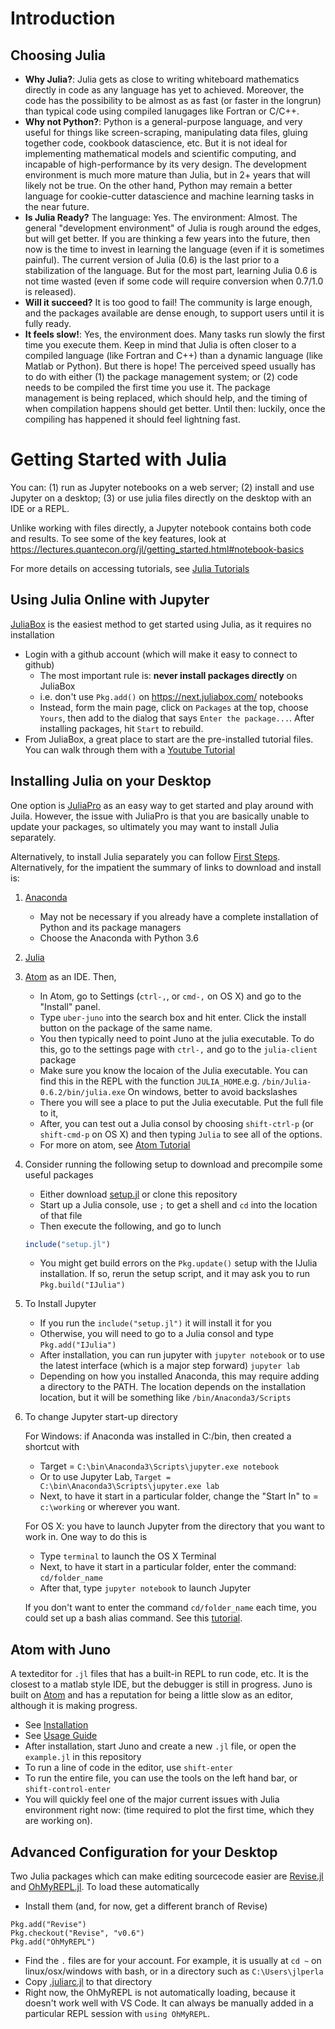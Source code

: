 # Introduction
## Choosing Julia

- **Why Julia?**: Julia gets as close to writing whiteboard mathematics directly in code as any language has yet to achieved.  Moreover, the code has the possibility to be almost as as fast (or faster in the longrun) than typical code using compiled lanugages like Fortran or C/C++.
- **Why not Python?**: Python is a general-purpose language, and very useful for things like screen-scraping, manipulating data files, gluing together code, cookbook datascience, etc.  But it is not ideal for implementing mathematical models and scientific computing, and incapable of high-performance by its very design.  The development environment is much more mature than Julia, but in 2+ years that will likely not be true.  On the other hand, Python may remain a better language for cookie-cutter datascience and machine learning tasks in the near future.
- **Is Julia Ready?** The language: Yes.  The environment: Almost.  The general "development environment" of Julia is rough around the edges, but will get better.  If you are thinking a few years into the future, then now is the time to invest in learning the language (even if it is sometimes painful).  The current version of Julia (0.6) is the last prior to a stabilization of the language.  But for the most part, learning Julia 0.6 is not time wasted (even if some code will require conversion when 0.7/1.0 is released).
- **Will it succeed?** It is too good to fail!  The community is large enough, and the packages available are dense enough, to support users until it is fully ready.
- **It feels slow!**:  Yes, the environment does.  Many tasks run slowly the first time you execute them.  Keep in mind that Julia is often closer to a compiled language (like Fortran and C++) than a dynamic language (like Matlab or Python).  But there is hope!  The perceived speed usually has to do with either (1) the package management system; or (2) code needs to be compiled the first time you use it.  The package management is being replaced, which should help, and the timing of when compilation happens should get better.  Until then: luckily, once the compiling has happened it should feel lightning fast.

# Getting Started with Julia

You can: (1) run as Jupyter notebooks on a web server; (2) install and use Jupyter on a desktop; (3) or use julia files directly on the desktop with an IDE or a REPL.

Unlike working with files directly, a Jupyter notebook contains both code and results.  To see some of the key features, look at https://lectures.quantecon.org/jl/getting_started.html#notebook-basics

For more details on accessing tutorials, see [Julia Tutorials](julia/tutorials.md)

## Using Julia Online with Jupyter

[JuliaBox](https://next.juliabox.com/)  is the easiest method to get started using Julia, as it requires no installation
- Login with a github account (which will  make it easy to connect to github)
	 - The most important rule is: **never install packages directly** on JuliaBox
	 - i.e. don't use `Pkg.add()` on https://next.juliabox.com/ notebooks
     - Instead, form the main page, click on `Packages` at the top, choose `Yours`, then add to the dialog that says `Enter the package...`.  After installing packages, hit `Start` to rebuild.
- From JuliaBox, a great place to start are the pre-installed tutorial files.  You can walk through them with a [Youtube Tutorial](https://www.youtube.com/watch?v=4igzy3bGVkQ)

## Installing Julia on your Desktop
One option is [JuliaPro](https://juliacomputing.com/products/juliapro.html) as an easy way to get started and play around with Juila.  However, the issue with JuliaPro is that you are basically unable to update your packages, so ultimately you may want to install Julia separately.

Alternatively, to install Julia separately you can follow [First Steps](https://lectures.quantecon.org/jl/getting_started.html#first-steps).  Alternatively, for the impatient the summary of links to download and install is:
1. [Anaconda](https://www.anaconda.com/download/)

    - May not be necessary if you already have a complete installation of Python and its package managers
    - Choose the Anaconda with Python 3.6

2. [Julia](https://julialang.org/downloads/)
3. [Atom](https://atom.io/) as an IDE.  Then,

    - In Atom, go to Settings (`ctrl-,`, or `cmd-,` on OS X) and go to the "Install" panel.
    - Type `uber-juno` into the search box and hit enter. Click the install button on the package of the same name.
    - You then typically need to point Juno at the julia executable.  To do this, go to the settings page with `ctrl-,` and go to the `julia-client` package
    - Make sure you know the locaion of the Julia executable.  You can find this in the REPL with the function `JULIA_HOME`.e.g. `/bin/Julia-0.6.2/bin/julia.exe`  On windows, better to avoid backslashes
    - There you will see a place to put the Julia executable. Put the full file to it,
    - After, you can test out a Julia consol by choosing `shift-ctrl-p` (or `shift-cmd-p` on OS X) and then typing `Julia` to see all of the options.
    - For more on atom, see [Atom Tutorial](atom.md)

4. Consider running the following setup to download and precompile some useful packages

    - Either download [setup.jl](etc/setup.jl) or clone this repository
    - Start up a Julia console, use `;` to get a shell and `cd` into the location of that file
    - Then execute the following, and go to lunch
    ```julia
    include("setup.jl")
    ```
    - You might get build errors on the `Pkg.update()` setup with the IJulia installation.  If so, rerun the setup script, and it may ask you to run `Pkg.build("IJulia")`
5. To Install Jupyter
    - If you run the `include("setup.jl")` it will install it for you
    - Otherwise, you will need to go to a Julia consol and type `Pkg.add("IJulia")`
    - After installation, you can run jupyter with `jupyter notebook` or to use the latest interface (which is a major step forward) `jupyter lab`
    - Depending on how you installed Anaconda, this may require adding a directory to the PATH.  The location depends on the installation location, but it will be something like `/bin/Anaconda3/Scripts`

6. To change Jupyter start-up directory

   For Windows: if Anaconda was installed in C:/bin, then created a shortcut with
   - Target = `C:\bin\Anaconda3\Scripts\jupyter.exe notebook`
   - Or to use Jupyter Lab, `Target = C:\bin\Anaconda3\Scripts\jupyter.exe lab`
   - Next, to have it start in a particular folder, change the "Start In" to = `c:\working` or wherever you want.

   For OS X: you have to launch Jupyter from the directory that you want to work in. One way to do this is
   - Type `terminal` to launch the OS X Terminal
   - Next, to have it start in a particular folder, enter the command: `cd/folder_name`
   - After that, type `jupyter notebook` to launch Jupyter

   If you don't want to enter the command `cd/folder_name` each time, you could set up a bash alias command. See this [tutorial](https://davidwalsh.name/alias-bash).


## Atom with Juno

A texteditor for `.jl` files that has a built-in REPL to run code, etc.  It is the closest to a matlab style IDE, but the debugger is still in progress.  Juno is built on [Atom](https://atom.io/) and has a reputation for being a little slow as an editor, although it is making progress.

  - See [Installation](http://docs.junolab.org/latest/man/installation.html)
  - See [Usage Guide](http://docs.junolab.org/latest/man/basic_usage.html)
  - After installation, start Juno and create a new `.jl` file, or open the `example.jl` in this repository
  - To run a line of code in the editor, use `shift-enter`
  - To run the entire file, you can use the tools on the left hand bar, or `shift-control-enter`
  - You will quickly feel one of the major current issues with Julia environment right now: (time required to plot the first time, which they are working on).

## Advanced Configuration for your Desktop
Two Julia packages which can make editing sourcecode easier are [Revise.jl](https://github.com/timholy/Revise.jl) and [OhMyREPL.jl](https://github.com/KristofferC/OhMyREPL.jl).  To load these automatically
- Install them (and, for now, get a different branch of Revise)
```
Pkg.add("Revise")
Pkg.checkout("Revise", "v0.6")
Pkg.add("OhMyREPL")
```
- Find the `.` files are for your account.  For example, it is usually at `cd ~` on linux/osx/windows with bash, or in a directory such as `C:\Users\jlperla`
- Copy [.juliarc.jl](etc/.juliarc.jl) to that directory
- Right now, the OhMyREPL is not automatically loading, because it doesn't work well with VS Code.  It can always be manually added in a particular REPL session with `using OhMyREPL`.
